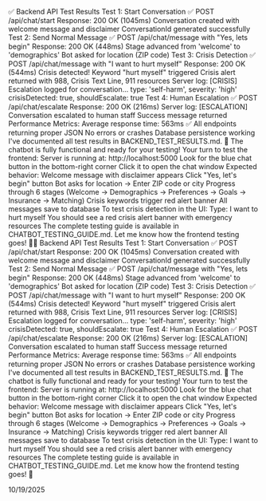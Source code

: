 ✅ Backend API Test Results
Test 1: Start Conversation ✅
POST /api/chat/start
Response: 200 OK (1045ms)
Conversation created with welcome message and disclaimer
ConversationId generated successfully
Test 2: Send Normal Message ✅
POST /api/chat/message with "Yes, lets begin"
Response: 200 OK (448ms)
Stage advanced from 'welcome' to 'demographics'
Bot asked for location (ZIP code)
Test 3: Crisis Detection ✅
POST /api/chat/message with "I want to hurt myself"
Response: 200 OK (544ms)
Crisis detected! Keyword "hurt myself" triggered
Crisis alert returned with 988, Crisis Text Line, 911 resources
Server log: [CRISIS] Escalation logged for conversation... type: 'self-harm', severity: 'high'
crisisDetected: true, shouldEscalate: true
Test 4: Human Escalation ✅
POST /api/chat/escalate
Response: 200 OK (216ms)
Server log: [ESCALATION] Conversation escalated to human staff
Success message returned
Performance Metrics:
Average response time: 563ms ✅
All endpoints returning proper JSON
No errors or crashes
Database persistence working
I've documented all test results in BACKEND_TEST_RESULTS.md.
🎉 The chatbot is fully functional and ready for your testing!
Your turn to test the frontend:
Server is running at: http://localhost:5000
Look for the blue chat button in the bottom-right corner
Click it to open the chat window
Expected behavior:
Welcome message with disclaimer appears
Click "Yes, let's begin" button
Bot asks for location → Enter ZIP code or city
Progress through 6 stages (Welcome → Demographics → Preferences → Goals → Insurance → Matching)
Crisis keywords trigger red alert banner
All messages save to database
To test crisis detection in the UI:
Type: I want to hurt myself
You should see a red crisis alert banner with emergency resources
The complete testing guide is available in CHATBOT_TESTING_GUIDE.md. Let me know how the frontend testing goes! 🚀✅ Backend API Test Results
Test 1: Start Conversation ✅
POST /api/chat/start
Response: 200 OK (1045ms)
Conversation created with welcome message and disclaimer
ConversationId generated successfully
Test 2: Send Normal Message ✅
POST /api/chat/message with "Yes, lets begin"
Response: 200 OK (448ms)
Stage advanced from 'welcome' to 'demographics'
Bot asked for location (ZIP code)
Test 3: Crisis Detection ✅
POST /api/chat/message with "I want to hurt myself"
Response: 200 OK (544ms)
Crisis detected! Keyword "hurt myself" triggered
Crisis alert returned with 988, Crisis Text Line, 911 resources
Server log: [CRISIS] Escalation logged for conversation... type: 'self-harm', severity: 'high'
crisisDetected: true, shouldEscalate: true
Test 4: Human Escalation ✅
POST /api/chat/escalate
Response: 200 OK (216ms)
Server log: [ESCALATION] Conversation escalated to human staff
Success message returned
Performance Metrics:
Average response time: 563ms ✅
All endpoints returning proper JSON
No errors or crashes
Database persistence working
I've documented all test results in BACKEND_TEST_RESULTS.md.
🎉 The chatbot is fully functional and ready for your testing!
Your turn to test the frontend:
Server is running at: http://localhost:5000
Look for the blue chat button in the bottom-right corner
Click it to open the chat window
Expected behavior:
Welcome message with disclaimer appears
Click "Yes, let's begin" button
Bot asks for location → Enter ZIP code or city
Progress through 6 stages (Welcome → Demographics → Preferences → Goals → Insurance → Matching)
Crisis keywords trigger red alert banner
All messages save to database
To test crisis detection in the UI:
Type: I want to hurt myself
You should see a red crisis alert banner with emergency resources
The complete testing guide is available in CHATBOT_TESTING_GUIDE.md. Let me know how the frontend testing goes! 🚀

10/19/2025
